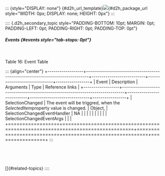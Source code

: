 ::: {style="DISPLAY: none"}
[](ms-xhelp:///?Id=d2h_url_template){#d2h_url_template}![](!package_url!){#d2h_package_url style="WIDTH: 0px; DISPLAY: none; HEIGHT: 0px"}
:::

:::: {.d2h_secondary_topic style="PADDING-BOTTOM: 10pt; MARGIN: 0pt; PADDING-LEFT: 0pt; PADDING-RIGHT: 0pt; PADDING-TOP: 0pt"}
##### Events {#events style="tab-stops: 0pt"}

 

Table 16: Event Table

::: {align="center"}
+------------------+-------------------------------------------------------------------------------+---------------------------+------------------------------+-----------------+
| Event            | Description                                                                   | Arguments                 | Type                         | Reference links |
+------------------+-------------------------------------------------------------------------------+---------------------------+------------------------------+-----------------+
| SelectionChanged | The event will be triggred, when the *SelectedItem*property value is changed. | Object,                   | SelectionChangedEventHandler | NA              |
|                  |                                                                               |                           |                              |                 |
|                  |                                                                               | SelectionChangedEventArgs |                              |                 |
+==================+===============================================================================+===========================+==============================+=================+
:::

 

 

[]{#related-topics}
::::
